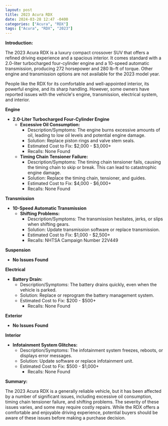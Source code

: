 ```yaml
---
layout: post
title: 2023 Acura RDX
date: 2024-03-28 12:47 -0400
categories: ["Acura", "RDX"]
tags: ["Acura", "RDX", "2023"]
---
```

**Introduction:**

The 2023 Acura RDX is a luxury compact crossover SUV that offers a refined driving experience and a spacious interior. It comes standard with a 2.0-liter turbocharged four-cylinder engine and a 10-speed automatic transmission, producing 272 horsepower and 280 lb-ft of torque. Other engine and transmission options are not available for the 2023 model year.

People like the RDX for its comfortable and well-appointed interior, its powerful engine, and its sharp handling. However, some owners have reported issues with the vehicle's engine, transmission, electrical system, and interior.

**Engine**

* **2.0-Liter Turbocharged Four-Cylinder Engine**
    * **Excessive Oil Consumption:**
        * Description/Symptoms: The engine burns excessive amounts of oil, leading to low oil levels and potential engine damage.
        * Solution: Replace piston rings and valve stem seals.
        * Estimated Cost to Fix: $2,000 - $3,000+
        * Recalls: None Found
    * **Timing Chain Tensioner Failure:**
        * Description/Symptoms: The timing chain tensioner fails, causing the timing chain to skip or break. This can lead to catastrophic engine damage.
        * Solution: Replace the timing chain, tensioner, and guides.
        * Estimated Cost to Fix: $4,000 - $6,000+
        * Recalls: None Found

**Transmission**

* **10-Speed Automatic Transmission**
    * **Shifting Problems:**
        * Description/Symptoms: The transmission hesitates, jerks, or slips when shifting gears.
        * Solution: Update transmission software or replace transmission.
        * Estimated Cost to Fix: $1,000 - $2,500+
        * Recalls: NHTSA Campaign Number 22V449

**Suspension**

* **No Issues Found**

**Electrical**

* **Battery Drain:**
    * Description/Symptoms: The battery drains quickly, even when the vehicle is parked.
    * Solution: Replace or reprogram the battery management system.
    * Estimated Cost to Fix: $200 - $500+
        * Recalls: None Found

**Exterior**

* **No Issues Found**

**Interior**

* **Infotainment System Glitches:**
    * Description/Symptoms: The infotainment system freezes, reboots, or displays error messages.
    * Solution: Update software or replace infotainment unit.
    * Estimated Cost to Fix: $500 - $1,000+
        * Recalls: None Found

**Summary:**

The 2023 Acura RDX is a generally reliable vehicle, but it has been affected by a number of significant issues, including excessive oil consumption, timing chain tensioner failure, and shifting problems. The severity of these issues varies, and some may require costly repairs. While the RDX offers a comfortable and enjoyable driving experience, potential buyers should be aware of these issues before making a purchase decision.
